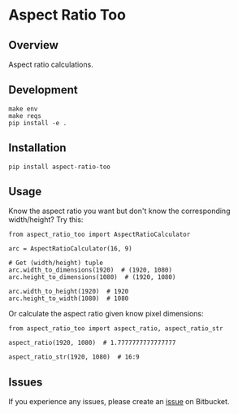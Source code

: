 # Aspect Ratio Too


## Overview
Aspect ratio calculations.


## Development

    make env
    make reqs
    pip install -e .


## Installation

    pip install aspect-ratio-too


## Usage
Know the aspect ratio you want but don't know the corresponding width/height? Try this:

    from aspect_ratio_too import AspectRatioCalculator

    arc = AspectRatioCalculator(16, 9)

    # Get (width/height) tuple
    arc.width_to_dimensions(1920)  # (1920, 1080)
    arc.height_to_dimensions(1080)  # (1920, 1080)

    arc.width_to_height(1920)  # 1920
    arc.height_to_width(1080)  # 1080

Or calculate the aspect ratio given know pixel dimensions:

    from aspect_ratio_too import aspect_ratio, aspect_ratio_str

    aspect_ratio(1920, 1080)  # 1.7777777777777777

    aspect_ratio_str(1920, 1080)  # 16:9


## Issues

If you experience any issues, please create an [issue](https://bitbucket.org/xstudios/aspect-ratio-too/issues) on Bitbucket.
